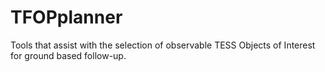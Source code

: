 # TFOPplanner
Tools that assist with the selection of observable TESS Objects of Interest for ground based follow-up. 
